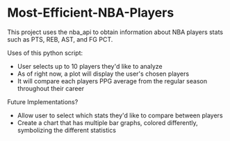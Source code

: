# Most-Efficient-NBA-Players
This project uses the nba_api to obtain information about NBA players stats such as PTS, REB, AST, and FG PCT.

Uses of this python script:
- User selects up to 10 players they'd like to analyze
- As of right now, a plot will display the user's chosen players
- It will compare each players PPG average from the regular season throughout their career

Future Implementations?
- Allow user to select which stats they'd like to compare between players
- Create a chart that has multiple bar graphs, colored differently, symbolizing the different statistics
